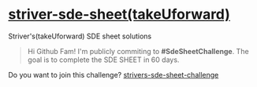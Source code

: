 # [striver-sde-sheet(takeUforward)](https://takeuforward.org/interviews/strivers-sde-sheet-top-coding-interview-problems/)
Striver's(takeUforward) SDE sheet solutions

> Hi Github Fam!
> I'm publicly commiting to **#SdeSheetChallenge**.
> The goal is to complete the SDE SHEET in 60 days.

Do you want to join this challenge?
[strivers-sde-sheet-challenge](https://takeuforward.org/uncategorized/strivers-sde-sheet-challenge/)
